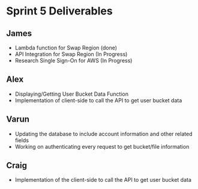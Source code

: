 # Sprint 5 Deliverables

## James
- Lambda function for Swap Region (done)
- API Integration for Swap Region (In Progress)
- Research Single Sign-On for AWS (In Progress)

## Alex
- Displaying/Getting User Bucket Data Function
- Implementation of client-side to call the API to get user bucket data

## Varun
- Updating the database to include account information and other related fields
- Working on authenticating every request to get bucket/file information

## Craig
- Implementation of the client-side to call the API to get user bucket data

